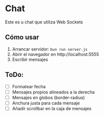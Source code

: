 # Chat

Este es u chat que utiliza Web Sockets

## Cómo usar

1. Arrancar servidor: `bun run server.js`
2. Abrir el navegador en http://localhost:5555
3. Escribir mensajes

## ToDo:

- [ ] Formatear fecha
- [ ] Mensajes propios alineados a la derecha
- [ ] Mensajes en globos (border-radius)
- [ ] Anchura justa para cada mensaje
- [ ] Añadir scrollbar en la caja de mensajes
